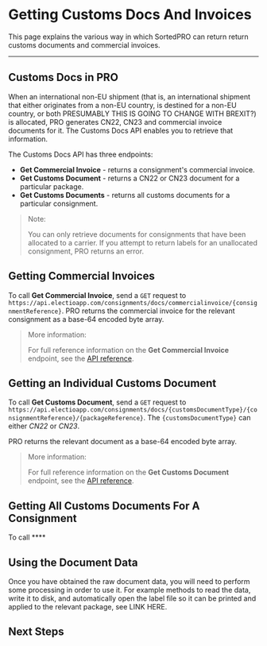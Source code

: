 # Getting Customs Docs And Invoices

This page explains the various way in which SortedPRO can return return customs documents and commercial invoices.

---

## Customs Docs in PRO

When an international non-EU shipment (that is, an international shipment that either originates from a non-EU country, is destined for a non-EU country, or both <span class="highlight">PRESUMABLY THIS IS GOING TO CHANGE WITH BREXIT?</span>) is allocated, PRO generates CN22, CN23 and commercial invoice documents for it. The Customs Docs API enables you to retrieve that information.

The Customs Docs API has three endpoints:

* **Get Commercial Invoice** - returns a consignment's commercial invoice.
* **Get Customs Document** - returns a CN22 or CN23 document for a particular package.
* **Get Customs Documents** - returns all customs documents for a particular consignment.

> <span class="note-header">Note:</span>
>
> You can only retrieve documents for consignments that have been allocated to a carrier. If you attempt to return labels for an unallocated consignment, PRO returns an error.

## Getting Commercial Invoices

To call **Get Commercial Invoice**, send a `GET` request to `https://api.electioapp.com/consignments/docs/commercialinvoice/{consignmentReference}`. PRO returns the commercial invoice for the relevant consignment as a base-64 encoded byte array.

> <span class="note-header">More information:</span>
>
> For full reference information on the **Get Commercial Invoice** endpoint, see the [API reference](https://docs.electioapp.com/#/api/GetCommercialInvoice).

## Getting an Individual Customs Document

To call **Get Customs Document**, send a `GET` request to `https://api.electioapp.com/consignments/docs/{customsDocumentType}/{consignmentReference}/{packageReference}`. The `{customsDocumentType}` can either _CN22_ or _CN23_.

PRO returns the relevant document as a base-64 encoded byte array.

> <span class="note-header">More information:</span>
>
> For full reference information on the **Get Customs Document** endpoint, see the [API reference](https://docs.electioapp.com/#/api/GetCustomsDocument).

## Getting All Customs Documents For A Consignment

To call ****

## Using the Document Data

Once you have obtained the raw document data, you will need to perform some processing in order to use it. For example methods to read the data, write it to disk, and automatically open the label file so it can be printed and applied to the relevant package, see <span class="highlight">LINK HERE</span>.

## Next Steps

<script src="../../scripts/requesttabs.js"></script>
<script src="../../scripts/responsetabs.js"></script>
<script src="../../scripts/copy.js"></script>